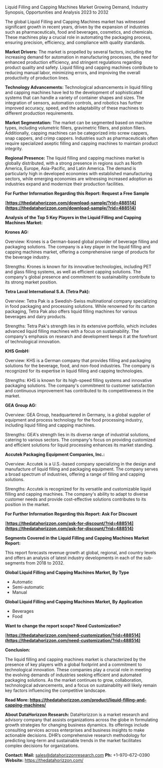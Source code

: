 ﻿Liquid Filling and Capping Machines Market Growing Demand, Industry Synopsis, Opportunities and Analysis 2023 to 2032

The global Liquid Filling and Capping Machines market has witnessed significant growth in recent years, driven by the expansion of industries such as pharmaceuticals, food and beverages, cosmetics, and chemicals. These machines play a crucial role in automating the packaging process, ensuring precision, efficiency, and compliance with quality standards.

**Market Drivers:** The market is propelled by several factors, including the increasing demand for automation in manufacturing processes, the need for enhanced production efficiency, and stringent regulations regarding product quality and safety. Liquid filling and capping machines contribute to reducing manual labor, minimizing errors, and improving the overall productivity of production lines.

**Technology Advancements:** Technological advancements in liquid filling and capping machines have led to the development of sophisticated systems that can handle a variety of container shapes and sizes. The integration of sensors, automation controls, and robotics has further improved accuracy, speed, and the adaptability of these machines to different production requirements.

**Market Segmentation:** The market can be segmented based on machine types, including volumetric fillers, gravimetric fillers, and piston fillers. Additionally, capping machines can be categorized into screw cappers, snap cappers, and crimp cappers. Industries such as pharmaceuticals often require specialized aseptic filling and capping machines to maintain product integrity.

**Regional Presence:** The liquid filling and capping machines market is globally distributed, with a strong presence in regions such as North America, Europe, Asia-Pacific, and Latin America. The demand is particularly high in developed economies with established manufacturing sectors, while emerging economies are witnessing increased adoption as industries expand and modernize their production facilities.

**For Further Information Regarding this Report: Request a Free Sample**

[**https://thedatahorizzon.com/download-sample/?rid=488514](https://thedatahorizzon.com/download-sample/?rid=488514)** 

**Analysis of the Top 5 Key Players in the Liquid Filling and Capping Machines Market:**

**Krones AG:**

Overview: Krones is a German-based global provider of beverage filling and packaging solutions. The company is a key player in the liquid filling and capping machines market, offering a comprehensive range of products for the beverage industry.

Strengths: Krones is known for its innovative technologies, including PET and glass filling systems, as well as efficient capping solutions. The company's global presence and commitment to sustainability contribute to its strong market position.

**Tetra Laval International S.A. (Tetra Pak):**

Overview: Tetra Pak is a Swedish-Swiss multinational company specializing in food packaging and processing solutions. While renowned for its carton packaging, Tetra Pak also offers liquid filling machines for various beverages and dairy products.

Strengths: Tetra Pak's strength lies in its extensive portfolio, which includes advanced liquid filling machines with a focus on sustainability. The company's emphasis on research and development keeps it at the forefront of technological innovation.

**KHS GmbH:**

Overview: KHS is a German company that provides filling and packaging solutions for the beverage, food, and non-food industries. The company is recognized for its expertise in liquid filling and capping technologies.

Strengths: KHS is known for its high-speed filling systems and innovative packaging solutions. The company's commitment to customer satisfaction and continuous improvement has contributed to its competitiveness in the market.

**GEA Group AG:**

Overview: GEA Group, headquartered in Germany, is a global supplier of equipment and process technology for the food processing industry, including liquid filling and capping machines.

Strengths: GEA's strength lies in its diverse range of industrial solutions, catering to various sectors. The company's focus on providing customized and efficient solutions for liquid processing enhances its market standing.

**Accutek Packaging Equipment Companies, Inc.:**

Overview: Accutek is a U.S.-based company specializing in the design and manufacture of liquid filling and packaging equipment. The company serves a broad spectrum of industries, offering a range of filling and capping solutions.

Strengths: Accutek is recognized for its versatile and customizable liquid filling and capping machines. The company's ability to adapt to diverse customer needs and provide cost-effective solutions contributes to its position in the market.

**For Further Information Regarding this Report: Ask For Discount** 

[**https://thedatahorizzon.com/ask-for-discount/?rid=488514](https://thedatahorizzon.com/ask-for-discount/?rid=488514)** 

**Segments Covered in the Liquid Filling and Capping Machines Market Report:**

This report forecasts revenue growth at global, regional, and country levels and offers an analysis of latest industry developments in each of the sub-segments from 2018 to 2032.

**Global Liquid Filling and Capping Machines Market, By Type**

- Automatic
- Semi-automatic
- Manual

**Global Liquid Filling and Capping Machines Market, By Application**

- Beverages
- Food

**Want to change the report scope? Need Customization?**

[**https://thedatahorizzon.com/need-customization/?rid=488514](https://thedatahorizzon.com/need-customization/?rid=488514)** 

**Conclusion:** 

The liquid filling and capping machines market is characterized by the presence of key players with a global footprint and a commitment to technological innovation. These companies play a crucial role in meeting the evolving demands of industries seeking efficient and automated packaging solutions. As the market continues to grow, collaboration, technological advancements, and a focus on sustainability will likely remain key factors influencing the competitive landscape.

**Read More: <https://thedatahorizzon.com/product/liquid-filling-and-capping-machines/>** 

**About DataHorizzon Research:**DataHorizzon is a market research and advisory company that assists organizations across the globe in formulating growth strategies for changing business dynamics. Its offerings include consulting services across enterprises and business insights to make actionable decisions. DHR’s comprehensive research methodology for predicting long-term and sustainable trends in the market facilitates complex decisions for organizations.

**Contact:Mail:** sales@datahorizzonresearch.com**Ph:** +1–970–672–0390**Website:** https://thedatahorizzon.com/


